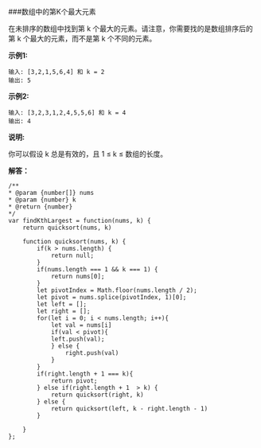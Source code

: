 ###数组中的第K个最大元素

在未排序的数组中找到第 k 个最大的元素。请注意，你需要找的是数组排序后的第 k 个最大的元素，而不是第 k 个不同的元素。

**示例1:**

    输入: [3,2,1,5,6,4] 和 k = 2
    输出: 5

**示例2:**

    输入: [3,2,3,1,2,4,5,5,6] 和 k = 4
    输出: 4

**说明:**

你可以假设 k 总是有效的，且 1 ≤ k ≤ 数组的长度。

**解答：**

    /**
    * @param {number[]} nums
    * @param {number} k
    * @return {number}
    */
    var findKthLargest = function(nums, k) {
        return quicksort(nums, k)
        
        function quicksort(nums, k) {
            if(k > nums.length) {
                return null;   
            }
            if(nums.length === 1 && k === 1) {
                return nums[0];    
            }
            let pivotIndex = Math.floor(nums.length / 2);
            let pivot = nums.splice(pivotIndex, 1)[0];
            let left = [];
            let right = [];
            for(let i = 0; i < nums.length; i++){
                let val = nums[i]
                if(val < pivot){
                left.push(val);
                } else {
                    right.push(val)
                }
            }
            if(right.length + 1 === k){
                return pivot;
            } else if(right.length + 1  > k) {
                return quicksort(right, k)    
            } else {
                return quicksort(left, k - right.length - 1)
            }
            
        }
    };